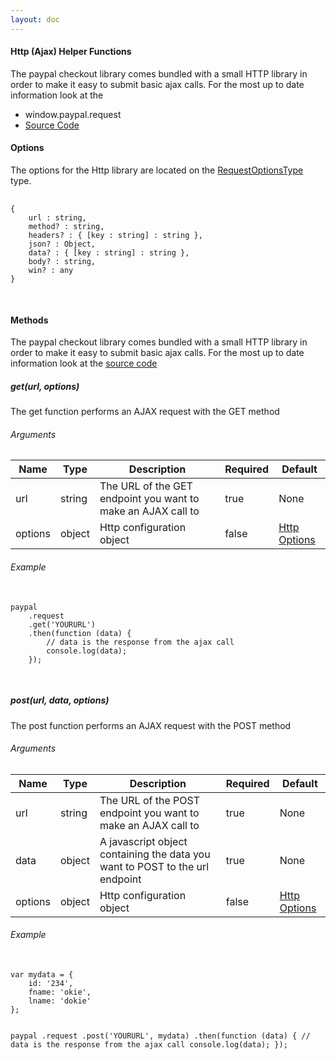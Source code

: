 ```yaml
---
layout: doc
---
```


<div id="description" class="section scrollspy">
    <h4>Http (Ajax) Helper Functions</h4>
    <p>
        The paypal checkout library comes bundled with a small HTTP library in order to make it easy to submit basic ajax calls. For the most up to date information look at the 
    </p>
    <ul class="collection">
        <li class="collection-item">window.paypal.request</li>
        <li class="collection-item"><a href="https://github.com/paypal/paypal-checkout/blob/master/src/lib/http.js">Source Code</a></li>
    </ul>
</div>

<div class="divider"></div>

<div id="options" class="section scrollspy">
    <h4>Options</h4>
    <p>
        The options for the Http library are located on the <a href="https://github.com/paypal/paypal-checkout/blob/master/src/lib/http.js#L5">RequestOptionsType</a> type.
    </p>
    <pre class="language-markup">
        <code class="language-markup">
{
    url : string,
    method? : string,
    headers? : { [key : string] : string },
    json? : Object,
    data? : { [key : string] : string },
    body? : string,
    win? : any
}
        </code>
    </pre>
</div>

<div class="divider"></div>

<div id="methods" class="section scrollspy">
    <h4>Methods</h4>
    <p>
        The paypal checkout library comes bundled with a small HTTP library in order to make it easy to submit basic ajax calls. For the most up to date information look at the <a href="https://github.com/paypal/paypal-checkout/blob/master/src/lib/http.js">source code</a>
    </p>

</div>

<div class="divider"></div>

<div id="get">
    <h5>get(url, options)</h5>
    <p>The get function performs an AJAX request with the GET method</p>
    <h6>Arguments</h6>
    <table>
    <thead>
        <tr>
            <th>Name</th>
            <th>Type</th>
            <th>Description</th>
            <th>Required</th>
            <th>Default</th>
        </tr>
    </thead>
    <tbody>
        <tr>
            <td>url</td>
            <td>string</td>
            <td>The URL of the GET endpoint you want to make an AJAX call to</td> 
            <td>true</td>
            <td>None</td>
        </tr>
        <tr>
            <td>options</td>
            <td>object</td>
            <td>Http configuration object</td>
            <td>false</td>
            <td><a href="#options">Http Options</a></td>
        </tr>
    </tbody>
    </table>
    <h6>Example</h6>
    <pre class="language-markup">
        <code class="language-markup">
paypal
    .request
    .get('YOURURL')
    .then(function (data) {
        // data is the response from the ajax call
        console.log(data);
    });
        </code>
    </pre>
</div>

<div class="divider"></div>

<div id="post">
    <h5>post(url, data, options)</h5>
    <p>The post function performs an AJAX request with the POST method</p>
    <h6>Arguments</h6>
    <table>
    <thead>
        <tr>
            <th>Name</th>
            <th>Type</th>
            <th>Description</th>
            <th>Required</th>
            <th>Default</th>
        </tr>
    </thead>
    <tbody>
        <tr>
            <td>url</td>
            <td>string</td>
            <td>The URL of the POST endpoint you want to make an AJAX call to</td> 
            <td>true</td>
            <td>None</td>
        </tr>
        <tr>
            <td>data</td>
            <td>object</td>
            <td>A javascript object containing the data you want to POST to the url endpoint</td> 
            <td>true</td>
            <td>None</td>
        </tr>
        <tr>
            <td>options</td>
            <td>object</td>
            <td>Http configuration object</td>
            <td>false</td>
            <td><a href="#options">Http Options</a></td>
        </tr>
    </tbody>
    </table>
    <h6>Example</h6>
    <pre class="language-markup">
        <code class="language-markup">
var mydata = {
    id: '234',
    fname: 'okie',
    lname: 'dokie'
};

paypal
    .request
    .post('YOURURL', mydata)
    .then(function (data) {
        // data is the response from the ajax call
        console.log(data);
    });
        </code>
    </pre>
</div>